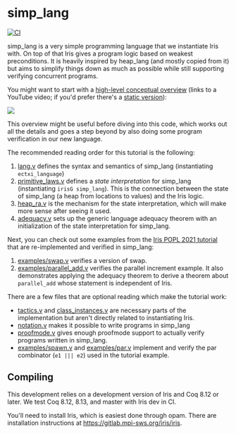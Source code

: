 # simp_lang

[![CI](https://github.com/tchajed/iris-simp-lang/workflows/CI/badge.svg)](https://github.com/tchajed/iris-simp-lang/actions?query=workflow%3ACI)

simp_lang is a very simple programming language that we instantiate Iris with.
On top of that Iris gives a program logic based on weakest preconditions. It is
heavily inspired by heap_lang (and mostly copied from it) but aims to simplify
things down as much as possible while still supporting verifying concurrent
programs.

You might want to start with a [high-level conceptual
overview](https://youtu.be/HndwyM04KEU) (links to a YouTube video; if you'd
prefer there's a [static version](tutorial/)):

[![](tutorial/slides/simp_lang.019.png)](https://youtu.be/HndwyM04KEU)

This overview might be useful before diving into this code, which works out all
the details and goes a step beyond by also doing some program verification in our
new language.

The recommended reading order for this tutorial is the following:

1. [lang.v](src/lang.v) defines the syntax and semantics of simp_lang (instantiating `ectxi_language`)
2. [primitive_laws.v](src/primitive_laws.v) defines a _state interpretation_
   for simp_lang (instantiating
   `irisG simp_lang`). This is the connection between the state of simp_lang (a
   heap from locations to values) and the Iris logic.
3. [heap_ra.v](src/heap_ra.v) is the mechanism for the state interpretation,
   which will make more sense after seeing it used.
4. [adequacy.v](src/adequacy.v) sets up the generic language adequacy theorem
   with an initialization of the state interpretation for simp_lang.

Next, you can check out some examples from the [Iris POPL 2021 tutorial](https://gitlab.mpi-sws.org/iris/tutorial-popl21/) that are
re-implemented and verified in simp_lang:

1. [examples/swap.v](src/examples/swap.v) verifies a version of swap.
2. [examples/parallel_add.v](src/examples/parallel_add.v) verifies the parallel
   increment example. It also demonstrates applying the adequacy theorem to
   derive a theorem about `parallel_add` whose statement is independent of Iris.

There are a few files that are optional reading which make the tutorial work:

- [tactics.v](src/tactics.v) and
  [class_instances.v](src/class_instances.v) are necessary parts of the
  implementation but aren't directly related to instantiating Iris.
- [notation.v](src/notation.v) makes it possible to write programs in simp_lang
- [proofmode.v](src/proofmode.v) gives enough proofmode support to actually
  verify programs written in simp_lang.
- [examples/spawn.v](src/examples/spawn.v) and
  [examples/par.v](src/examples/par.v) implement and verify the par combinator
  (`e1 ||| e2`) used in the tutorial example.

## Compiling

This development relies on a development version of Iris and Coq 8.12 or later.
We test Coq 8.12, 8.13, and master with Iris dev in CI.

You'll need to install Iris, which is easiest done through opam. There are
installation instructions at https://gitlab.mpi-sws.org/iris/iris.
